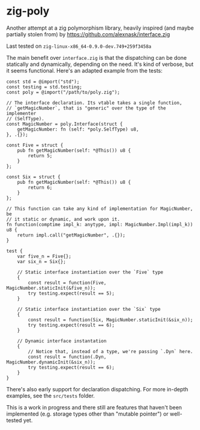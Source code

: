 # zig-poly

Another attempt at a zig polymorphism library, heavily inspired (and
maybe partially stolen from) by
https://github.com/alexnask/interface.zig

Last tested on `zig-linux-x86_64-0.9.0-dev.749+259f3458a`

The main benefit over `interface.zig` is that the dispatching can be
done statically and dynamically, depending on the need. It's kind of
verbose, but it seems functional. Here's an adapted example from the tests:

```zig
const std = @import("std");
const testing = std.testing;
const poly = @import("/path/to/poly.zig");

// The interface declaration. Its vtable takes a single function,
// `getMagicNumber`, that is "generic" over the type of the implementer
// (SelfType).
const MagicNumber = poly.Interface(struct {
    getMagicNumber: fn (self: *poly.SelfType) u8,
}, .{});

const Five = struct {
    pub fn getMagicNumber(self: *@This()) u8 {
        return 5;
    }
};

const Six = struct {
    pub fn getMagicNumber(self: *@This()) u8 {
        return 6;
    }
};

// This function can take any kind of implementation for MagicNumber, be
// it static or dynamic, and work upon it.
fn function(comptime impl_k: anytype, impl: MagicNumber.Impl(impl_k)) u8 {
    return impl.call("getMagicNumber", .{});
}

test {
    var five_n = Five{};
    var six_n = Six{};

    // Static interface instantiation over the `Five` type
    {
        const result = function(Five, MagicNumber.staticInit(&five_n));
        try testing.expect(result == 5);
    }

    // Static interface instantiation over the `Six` type
    {
        const result = function(Six, MagicNumber.staticInit(&six_n));
        try testing.expect(result == 6);
    }

    // Dynamic interface instantation
    {
        // Notice that, instead of a type, we're passing `.Dyn` here.
        const result = function(.Dyn, MagicNumber.dynamicInit(&six_n));
        try testing.expect(result == 6);
    }
}
```

There's also early support for declaration dispatching. For more
in-depth examples, see the `src/tests` folder.

This is a work in progress and there still are features that haven't
been implemented (e.g. storage types other than "mutable pointer") or
well-tested yet.
